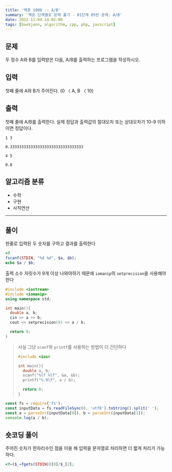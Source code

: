 ```yaml
---
title: '백준 1008 :: A/B'
summary: '백준 단계별로 문제 풀기 - 01단계 05번 문제: A/B'
date: 2022-11-04 14:02:00
tags: [baekjoon, algorithm, cpp, php, javscript]
---
```


## 문제

두 정수 A와 B를 입력받은 다음, A/B를 출력하는 프로그램을 작성하시오.

## 입력

첫째 줄에 A와 B가 주어진다. (0 〈 A, B 〈 10)

## 출력

첫째 줄에 A/B를 출력한다. 실제 정답과 출력값의 절대오차 또는 상대오차가 10-9 이하이면 정답이다.

```예제_입력_1
1 3
```

```예제_출력_1
0.33333333333333333333333333333333
```

```예제_입력_2
4 5
```

```예제_출력_2
0.8
```

## 알고리즘 분류

- 수학
- 구현
- 사칙연산

---

## 풀이

한줄로 입력된 두 숫자를 구하고 결과를 출력한다

```php
<?
fscanf(STDIN, "%d %d", $a, $b);
echo $a / $b;
```

출력 소수 자릿수가 9개 이상 나와야하기 때문에 `iomanip`의 `setprecision`을 사용해야한다

```cpp
#include <iostream>
#include <iomanip>
using namespace std;

int main(){
  double a, b;
  cin >> a >> b;
  cout << setprecision(9) << a / b;

  return 0;
}
```

> 사실 그냥 `scanf`와 `printf`를 사용하는 방법이 더 간단하다
>
> ```cpp
> #include <ios>
>
> int main(){
>   double a, b;
>   scanf("%lf %lf", &a, &b);
>   printf("%.9lf", a / b);
>
>   return 0;
> }
> ```

```JavaScript
const fs = require('fs');
const inputData = fs.readFileSync(0, 'utf8').toString().split(' ');
const a = parseInt(inputData[0]), b = parseInt(inputData[1]);
console.log(a / b);
```

## 숏코딩 풀이

주어진 숫자가 한자리수인 점을 이용 해 입력을 문자열로 처리하면 더 짧게 처리가 가능하다.

```php
<?=($_=fgets(STDIN))[0]/$_[2];
```
